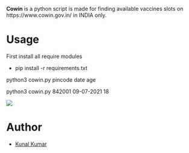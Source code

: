 <p><b>Cowin</b> is a python script is made for finding available vaccines slots on https://www.cowin.gov.in/ in INDIA only.</p>
<h1>Usage</h1>
<p>First install all require modules</p>
<ul>
  <li>pip install -r requirements.txt</li>
  </ul>
<p>python3 cowin.py pincode date age</p>
<p>python3 cowin.py 842001 09-07-2021 18</p>
<img src="https://i.ibb.co/VxDrPCc/proof.png">
<h1>Author</h1>
<ul>
  <li><a href="https://twitter.com/pr0kunal">Kunal Kumar</a></li>
  </ul>
